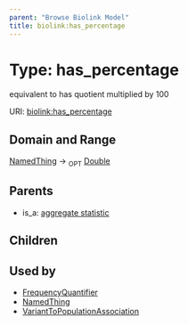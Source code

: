 ```yaml
---
parent: "Browse Biolink Model"
title: biolink:has_percentage
---
```


# Type: has_percentage


equivalent to has quotient multiplied by 100

URI: [biolink:has_percentage](https://w3id.org/biolink/vocab/has_percentage)


## Domain and Range

[NamedThing](NamedThing.md) ->  <sub>OPT</sub> [Double](types/Double.md)

## Parents

 *  is_a: [aggregate statistic](aggregate_statistic.md)

## Children


## Used by

 * [FrequencyQuantifier](FrequencyQuantifier.md)
 * [NamedThing](NamedThing.md)
 * [VariantToPopulationAssociation](VariantToPopulationAssociation.md)
